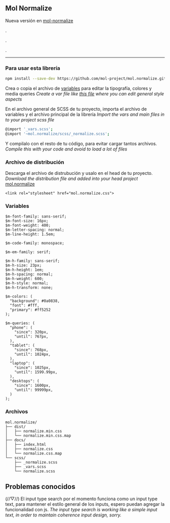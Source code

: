 ## Mol Normalize ##
Nueva versión en [mol-normalize](https://github.com/flkt-crnpio/mol-normalize)

.

.

.

___

### Para usar esta librería ###

```sh
npm install --save-dev https://github.com/mol-project/mol.normalize.git
```

Crea o copia el archivo de [variables](https://github.com/mol-project/mol.normalize/blob/master/scss/_vars.scss) para editar la tipografía, colores y media queries
*Create a var file like [this file](https://github.com/mol-project/mol.normalize/blob/master/scss/_vars.scss) where you can edit general style aspects*

En el archivo general de SCSS de tu proyecto, importa el archivo de variables y el archivo principal de la librería *Import the vars and main files in to your project scss file*
```sh
@import '_vars.scss';
@import '~mol.normalize/scss/_normalize.scss';
```

Y compilalo con el resto de tu código, para evitar cargar tantos archivos. 
*Compile this with your code and avoid to load a lot of files*

### Archivo de distribución ###
Descarga el archivo de distrubución y usalo en el head de tu proyecto. 
*Download the distribution file and added into your head project*
[mol.normalize](https://raw.githubusercontent.com/mol-project/mol.normalize/master/dist/normalize.min.css)
```text
<link rel="stylesheet" href="mol.normalize.css">
```

### Variables ###
```text
$m-font-family: sans-serif;
$m-font-size: 16px;
$m-font-weight: 400;
$m-letter-spacing: normal;
$m-line-height: 1.5em;

$m-code-family: monospace;

$m-em-family: serif;

$m-h-family: sans-serif;
$m-h-size: 23px;
$m-h-height: 1em;
$m-h-spacing: normal;
$m-h-weight: 600;
$m-h-style: normal;
$m-h-transform: none;

$m-colors: (
  "background": #0a0838,
  "font": #fff,
  "primary": #ff5252
);

$m-queries: (
  "phone": (
    "since": 320px,
    "until": 767px,
  ),
  "tablet": (
    "since": 768px,
    "until": 1024px,
  ),
  "laptop": (
    "since": 1025px,
    "until": 1599.99px,
  ),
  "desktops": (
    "since": 1600px,
    "until": 99999px,
  )
);
```

### Archivos ###
```text
mol.normalize/
├── dist/
│   ├── normalize.min.css
│   └── normalize.min.css.map
├── docs/
│   ├── index.html
│   ├── normalize.css
│   └── normalize.css.map
└── scss/
    ├── _normalize.scss
    ├── _vars.scss
    └── normalize.scss
```

## Problemas conocidos ##

(//▽//) El input type search por el momento funciona como un input type text, para mantener el estilo general de los inputs, espero puedan agregar la funcionalidad con js. *The input type search is working like a simple input text, in order to maintain coherence input design, sorry.*
